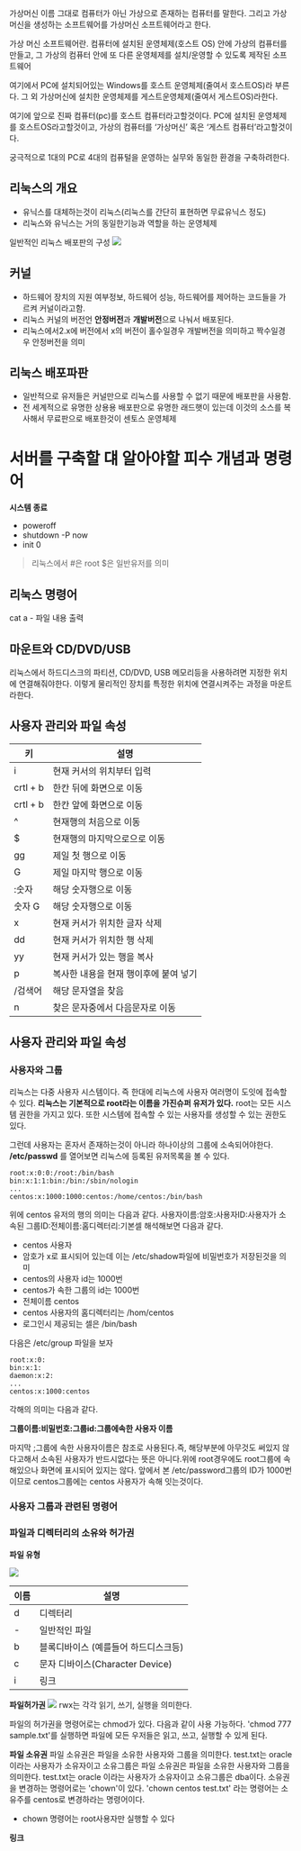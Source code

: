 가상머신
이름 그대로 컴퓨터가 아닌 가상으로 존재하는 컴퓨터를 말한다. 그리고 가상머신을 생성하는 소프트웨어를 가상머신 소프트웨어라고 한다. 

가상 머신 소프트웨어란.
컴퓨터에 설치된 운영체제(호스트 OS) 안에 가상의 컴퓨터를 만들고, 그 가상의 컴퓨터 안에 또 다른 운영체제를 설치/운영할 수 있도록 제작된 소프트웨어

여기에서 PC에 설치되어있는 Windows를 호스트 운영체제(줄여서 호스트OS)라 부른다. 그 외 가상머신에 설치한 운영체제를 게스트운영체제(줄여서 게스트OS)라한다.

여기에 앞으로 진짜 컴퓨터(pc)를 호스트 컴퓨터라고할것이다. PC에 설치된 운영체제를 호스트OS라고할것이고, 가상의 컴퓨터를 ‘가상머신’ 혹은 ‘게스트 컴퓨터’라고할것이다.

궁극적으로 1대의 PC로 4대의 컴퓨털을 운영하는 실무와 동일한 환경을 구축하려한다.




## 리눅스의 개요
* 유닉스를 대체하는것이 리눅스(리눅스를 간단히 표현하면 무료유닉스 정도)
* 리눅스와 유닉스는 거의 동일한기능과 역할을 하는 운영체제

일반적인 리눅스 배포판의 구성
![](https://i.imgur.com/Mj9ESOj.jpg)


## 커널
* 하드웨어 장치의 지원 여부정보, 하드웨어 성능, 하드웨어를 제어하는 코드들을 가르켜 커널이라고함.
* 리눅스 커널의 버전언 **안정버전**과 **개발버전**으로 나눠서 배포된다.
* 리눅스에서2.x에 버전에서 x의 버전이 홀수일경우 개발버전을 의미하고 짝수일경우 안정버전을 의미

## 리눅스 배포파판
* 일반적으로 유저들은 커널만으로 리눅스를 사용할 수 없기 때문에 배포판을 사용함.
* 전 세계적으로 유명한 상용용 배포판으로 유명한 래드햇이 있는데 이것의 소스를 복사해서 무료판으로 배포한것이 센토스 운영체제


# 서버를 구축할 댸 알아야할 피수 개념과 명령어

**시스템 종료**
* poweroff
* shutdown -P now
* init 0

> 리눅스에서 #은 root $은 일반유저를 의미


## 리눅스 명령어
cat a - 파일 내용 출력



## 마운트와 CD/DVD/USB
리눅스에서 하드디스크의 파티션, CD/DVD, USB 메모리등을 사용하려면 지정한 위치에 연결해줘야한다. 이렇게 물리적인 장치를 특정한 위치에 연결시켜주는 과정을 마운트라한다.



## 사용자 관리와 파일 속성
|키 |설명 |
|-|-|
| i | 현재 커서의 위치부터 입력|
| crtl + b | 한칸 뒤에 화면으로 이동 |
| crtl + b | 한칸 앞에 화면으로 이동 |
| ^ | 현재행의 처음으로 이동 |
| $ | 현재행의 마지막으로으로 이동 |
| gg | 제일 첫 행으로 이동 |
| G | 제일 마지막 행으로 이동 |
| :숫자 | 해당 숫자행으로 이동 |
| 숫자 G | 해당 숫자행으로 이동|
| x | 현재 커서가 위치한 글자 삭제 |
| dd | 현재 커서가 위치한 행 삭제 |
| yy | 현재 커서가 있는 행을 복사 |
| p | 복사한 내용을 현재 행이후에 붙여 넣기 |
| /검색어 | 해당 문자열을 찾음 |
| n | 찾은 문자중에서 다음문자로 이동 |




## 사용자 관리와 파일 속성

### 사용자와 그룹
리눅스는 다중 사용자 시스템이다. 즉 한대에 리눅스에 사용자 여러명이 도잇에 접속할 수 있다. **리눅스는 기본적으로 root라는 이름을 가진슈퍼 유저가 있다.**  root는 모든 시스템 권한을 가지고 있다. 또한 시스템에 접속할 수 있는 사용자를 생성할 수 있는 권한도 있다.

그런데 사용자는 혼자서 존재하는것이 아니라 하나이상의 그룹에 소속되어야한다. **/etc/passwd** 를 열어보면 리눅스에 등록된 유저목록을 볼 수 있다.

```
root:x:0:0:/root:/bin/bash
bin:x:1:1:bin:/bin:/sbin/nologin
...
centos:x:1000:1000:centos:/home/centos:/bin/bash
```
위에 centos 유저의 행의 의미는 다음과 같다.
사용자이름:암호:사용자ID:사용자가 소속된 그룹ID:전체이름:홈디렉터리:기본셀
해석해보면 다음과 같다.
* centos 사용자
* 암호가 x로 표시되어 있는데 이는 /etc/shadow파일에 비밀번호가 저장된것을 의미
* centos의 사용자 id는 1000번
* centos가 속한 그룹의 id는 1000번
* 전체이름 centos
* centos 사용자의 홈디렉터리는 /hom/centos
* 로그인시 제공되는 셀은 /bin/bash

다음은 /etc/group 파일을 보자

```
root:x:0:
bin:x:1:
daemon:x:2:
...
centos:x:1000:centos
```
각해의 의미는 다음과 같다.

**그룹이름:비밀번호:그룹id:그룹에속한 사용자 이름**

마지막 ;그룹에 속한 사용자이름은 참조로 사용된다.즉, 해당부분에 아무것도 써있지 않다고해서 소속된 사용자가 반드시없다는 뜻은 아니다.위에 root경우에도 root그룹에 속해있으나 화면에 표시되어 있지는 않다. 
앞에서 본 /etc/password그룹의 ID가 1000번이므로 centos그룹에는 centos 사용자가 속해 잇는것이다. 


### 사용자 그룹과 관련된 명령어


### 파일과 디렉터리의 소유와 허가권
**파일 유형**

![](https://i.imgur.com/mw9y4e6.png)

|이름|설명|
|-|-|
|d| 디렉터리 |
|-| 일반적인 파일 |
|b| 블록디바이스 (예를들어 하드디스크등) |
|c| 문자 디바이스(Character Device) |
|i| 링크

**파일허가권**
![](https://i.imgur.com/YmY1CzV.png)
rwx는 각각 읽기, 쓰기, 실행을 의미한다.

파일의 허가권을 명령어로는 chmod가 있다. 다음과 같이 사용 가능하다. 'chmod 777 sample.txt'를 실행하면 파일에 모든 우저들은 읽고, 쓰고, 실행할 수 있게 된다.

**파일 소유권**
파일 소유권은 파일을 소유한 사용자와 그룹을 의미한다. test.txt는 oracle 이라는 사용자가 소유자이고 소유그룹은 
파일 소유권은 파일을 소유한 사용자와 그룹을 의미한다. test.txt는 oracle 이라는 사용자가 소유자이고 소유그룹은 dba이다. 소유권을 변경하는 명령어로는 'chown'이 있다. 'chown centos test.txt' 라는 명령어는 소유주를 centos로 변경하라는 명령어이다.
* chown 명령어는 root사용자만 실행할 수 있다

**링크**

